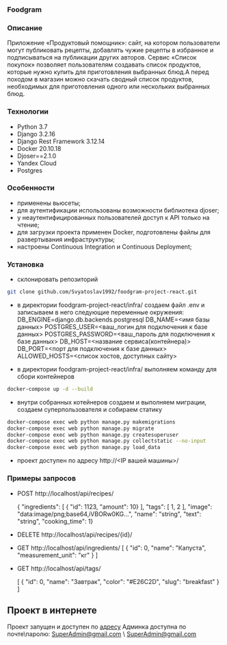 ### Foodgram
### Описание
Приложение «Продуктовый помощник»: сайт, на котором пользователи могут публиковать рецепты, добавлять чужие рецепты в избранное и подписываться на публикации других авторов. Сервис «Список покупок» позволяет пользователям создавать список продуктов, которые нужно купить для приготовления выбранных блюд.А перед походом в магазин можно скачать сводный список продуктов, необходимых для приготовления одного или нескольких выбранных блюд.


### Технологии
- Python 3.7
- Django 3.2.16
- Django Rest Framework 3.12.14
- Docker 20.10.18
- Djoser==2.1.0
- Yandex Cloud
- Postgres


### Особенности
- применены вьюсеты;
- для аутентификации использованы возможности библиотека djoser;
- у неаутентифицированных пользователей доступ к API только на чтение;
- для загрузки проекта применен Docker, подготовлены файлы для развертывания инфраструктуры;
- настроены Continuous Integration и Continuous Deployment;

### Установка
- склонировать репозиторий
```sh
git clone github.com/Svyatoslav1992/foodgram-project-react.git
```
- в директории foodgram-project-react/infra/ создаем файл .env и записываем в него следующие переменные окружения:
  DB_ENGINE=django.db.backends.postgresql
  DB_NAME=<имя базы данных>
  POSTGRES_USER=<ваш_логин для подключения к базе данных>
  POSTGRES_PASSWORD=<ваш_пароль для подключения к базе данных>
  DB_HOST=<название сервиса(контейнера)>
  DB_PORT=<порт для подключения к базе данных>
  ALLOWED_HOSTS=<список хостов, доступных сайту>

- в директории foodgram-project-react/infra/ выполняем команду для сбори контейнеров
```sh
docker-compose up -d --build
```

- внутри собранных котейнеров создаем и выполняем миграции, создаем суперпользователя и собираем статику
```sh
docker-compose exec web python manage.py makemigrations
docker-compose exec web python manage.py migrate
docker-compose exec web python manage.py createsuperuser
docker-compose exec web python manage.py collectstatic --no-input
docker-compose exec web python manage.py load_data
```

- проект доступен по адресу http://<IP вашей машины>/

### Примеры запросов
  - POST   http://localhost/api/recipes/

    {
        "ingredients": [
        {
        "id": 1123,    "amount": 10}
        ],
        "tags": [
        1,
        2
        ],
        "image": "data:image/png;base64,iVBORw0KG...",
        "name": "string",
        "text": "string",
        "cooking_time": 1}

  - DELETE http://localhost/api/recipes/{id}/

  - GET http://localhost/api/ingredients/
    [
    {
        "id": 0,
        "name": "Капуста",
        "measurement_unit": "кг"
     }
     ]

  - GET   http://localhost/api/tags/

    [
        {
        "id": 0,
        "name": "Завтрак",
        "color": "#E26C2D",
        "slug": "breakfast"
        }
]


## Проект в интернете
Проект запущен и доступен по [адресу](http://51.250.107.88//recipes)
Админка доступна по почте\паролю: SuperAdmin@gmail.com \ SuperAdmin@gmail.com
